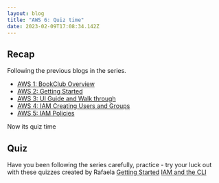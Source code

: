 ```yaml
---
layout: blog
title: "AWS 6: Quiz time"
date: 2023-02-09T17:08:34.142Z
---
```


## Recap

Following the previous blogs in the series.

- [AWS 1: BookClub Overview](https://magicishaqblog.netlify.app/aws/)
- [AWS 2: Getting Started](https://magicishaqblog.netlify.app/2023-01-23-aws-2-getting-started/)
- [AWS 3: UI Guide and Walk through](https://magicishaqblog.netlify.app/2023-01-27-aws-3-UI-guide-and-walkthrough)
- [AWS 4: IAM Creating Users and Groups](https://magicishaqblog.netlify.app/2023-01-28-aws-4-IAM)
- [AWS 5: IAM Policies](https://magicishaqblog.netlify.app/2023-02-03-aws-5-IAM-polices)

Now its quiz time

## Quiz

Have you been following the series carefully, practice - try your luck out with these quizzes created by Rafaela
[Getting Started](https://quizlet.com/gb/770146831/getting-started-with-aws-flash-cards/)
[IAM and the CLI](https://quizlet.com/gb/770164317/iam-aws-cli-flash-cards/)
